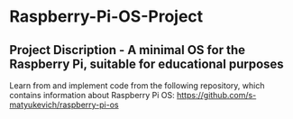 # Raspberry-Pi-OS-Project

##  Project Discription - A minimal OS for the Raspberry Pi, suitable for educational purposes

Learn from and implement code from the following repository, which contains information about Raspberry Pi OS: https://github.com/s-matyukevich/raspberry-pi-os

